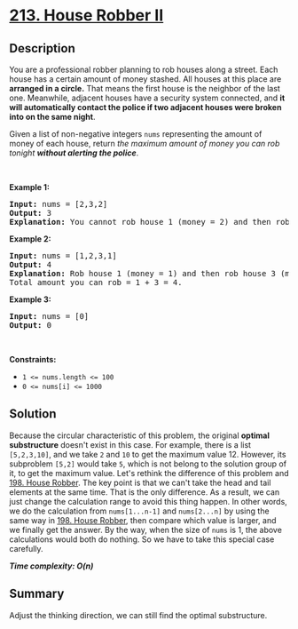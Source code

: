 # [213. House Robber II](https://leetcode.com/problems/house-robber-ii/)

## Description

<div class="content__u3I1 question-content__JfgR"><div><p>You are a professional robber planning to rob houses along a street. Each house has a certain amount of money stashed. All houses at this place are <strong>arranged in a circle.</strong> That means the first house is the neighbor of the last one. Meanwhile, adjacent houses have a security system connected, and&nbsp;<b>it will automatically contact the police if two adjacent houses were broken into on the same night</b>.</p>

<p>Given a list of non-negative integers <code>nums</code> representing the amount of money of each house, return <em>the maximum amount of money you can rob tonight <strong>without alerting the police</strong></em>.</p>

<p>&nbsp;</p>
<p><strong>Example 1:</strong></p>

<pre><strong>Input:</strong> nums = [2,3,2]
<strong>Output:</strong> 3
<strong>Explanation:</strong> You cannot rob house 1 (money = 2) and then rob house 3 (money = 2), because they are adjacent houses.
</pre>

<p><strong>Example 2:</strong></p>

<pre><strong>Input:</strong> nums = [1,2,3,1]
<strong>Output:</strong> 4
<strong>Explanation:</strong> Rob house 1 (money = 1) and then rob house 3 (money = 3).
Total amount you can rob = 1 + 3 = 4.
</pre>

<p><strong>Example 3:</strong></p>

<pre><strong>Input:</strong> nums = [0]
<strong>Output:</strong> 0
</pre>

<p>&nbsp;</p>
<p><strong>Constraints:</strong></p>

<ul>
	<li><code>1 &lt;= nums.length &lt;= 100</code></li>
	<li><code>0 &lt;= nums[i] &lt;= 1000</code></li>
</ul>
</div></div>

## Solution
Because the circular characteristic of this problem, the original **optimal substructure** doesn't exist in this case. For example, there is a list `[5,2,3,10]`, and we take `2` and `10` to get the maximum value 12. However, its subproblem `[5,2]` would take `5`, which is not belong to the solution group of it, to get the maximum value.
Let's rethink the difference of this problem and [198. House Robber](https://github.com/BlueBug12/LeetCode-Solution/tree/master/%230198_HouseRobber). The key point is that we can't take the head and tail elements at the same time. That is the only difference. As a result, we can just change the calculation range to avoid this thing happen. In other words, we do the calculation from `nums[1...n-1]` and `nums[2...n]` by using the same way in [198. House Robber](https://github.com/BlueBug12/LeetCode-Solution/tree/master/%230198_HouseRobber), then compare which value is larger, and we finally get the answer.
By the way, when the size of `nums` is 1, the above calculations would both do nothing. So we have to take this
special case carefully.

_**Time complexity: O(n)**_

## Summary
Adjust the thinking direction, we can still find the optimal substructure.
